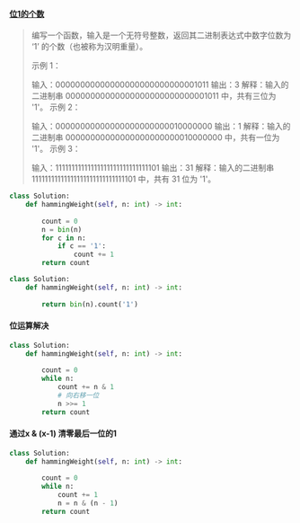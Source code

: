 #### [位1的个数](https://leetcode-cn.com/problems/number-of-1-bits/)

> 编写一个函数，输入是一个无符号整数，返回其二进制表达式中数字位数为 ‘1’ 的个数（也被称为汉明重量）。
>
>  
>
> 示例 1：
>
> 输入：00000000000000000000000000001011
> 输出：3
> 解释：输入的二进制串 00000000000000000000000000001011 中，共有三位为 '1'。
> 示例 2：
>
> 输入：00000000000000000000000010000000
> 输出：1
> 解释：输入的二进制串 00000000000000000000000010000000 中，共有一位为 '1'。
> 示例 3：
>
> 输入：11111111111111111111111111111101
> 输出：31
> 解释：输入的二进制串 11111111111111111111111111111101 中，共有 31 位为 '1'。
>



```python
class Solution:
    def hammingWeight(self, n: int) -> int:
        
        count = 0
        n = bin(n)
        for c in n:
            if c == '1':
                count += 1
        return count
```



```python
class Solution:
    def hammingWeight(self, n: int) -> int:
        
        return bin(n).count('1')
```

#### 位运算解决

```python
class Solution:
    def hammingWeight(self, n: int) -> int:
        
        count = 0
        while n:
            count += n & 1
            # 向右移一位
            n >>= 1
        return count
```

#### 通过x & (x-1) 清零最后一位的1

```python
class Solution:
    def hammingWeight(self, n: int) -> int:
        
        count = 0
        while n:
            count += 1
            n = n & (n - 1)
        return count
```

